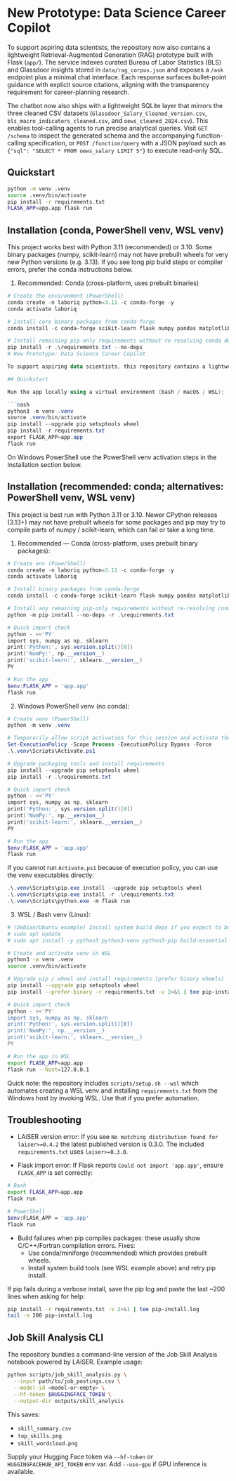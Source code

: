# New Prototype: Data Science Career Copilot

To support aspiring data scientists, the repository now also contains a lightweight Retrieval-Augmented Generation (RAG) prototype built with Flask (`app/`). The service indexes curated Bureau of Labor Statistics (BLS) and Glassdoor insights stored in `data/rag_corpus.json` and exposes a `/ask` endpoint plus a minimal chat interface. Each response surfaces bullet-point guidance with explicit source citations, aligning with the transparency requirement for career-planning research.

The chatbot now also ships with a lightweight SQLite layer that mirrors the three cleaned CSV datasets (`Glassdoor_Salary_Cleaned_Version.csv`, `bls_macro_indicators_cleaned.csv`, and `oews_cleaned_2024.csv`). This enables tool-calling agents to run precise analytical queries. Visit `GET /schema` to inspect the generated schema and the accompanying function-calling specification, or `POST /function/query` with a JSON payload such as `{"sql": "SELECT * FROM oews_salary LIMIT 5"}` to execute read-only SQL.

## Quickstart

```bash
python -m venv .venv
source .venv/bin/activate
pip install -r requirements.txt
FLASK_APP=app.app flask run
```


## Installation (conda, PowerShell venv, WSL venv)

This project works best with Python 3.11 (recommended) or 3.10. Some binary packages (numpy, scikit-learn) may not have prebuilt wheels for very new Python versions (e.g. 3.13). If you see long pip build steps or compiler errors, prefer the conda instructions below.

1) Recommended: Conda (cross-platform, uses prebuilt binaries)

```powershell
# Create the environment (PowerShell)
conda create -n laboriq python=3.11 -c conda-forge -y
conda activate laboriq

# Install core binary packages from conda-forge
conda install -c conda-forge scikit-learn flask numpy pandas matplotlib wordcloud -y

# Install remaining pip-only requirements without re-resolving conda deps
pip install -r .\requirements.txt --no-deps
# New Prototype: Data Science Career Copilot

To support aspiring data scientists, this repository contains a lightweight Retrieval-Augmented Generation (RAG) prototype built with Flask (in `app/`). The service indexes curated BLS and Glassdoor insights stored in `data/rag_corpus.json` and exposes a `/ask` endpoint plus a minimal chat interface. Each response surfaces bullet-point guidance with explicit source citations.

## Quickstart

Run the app locally using a virtual environment (bash / macOS / WSL):

```bash
python3 -m venv .venv
source .venv/bin/activate
pip install --upgrade pip setuptools wheel
pip install -r requirements.txt
export FLASK_APP=app.app
flask run
```

On Windows PowerShell use the PowerShell venv activation steps in the Installation section below.

## Installation (recommended: conda; alternatives: PowerShell venv, WSL venv)

This project is best run with Python 3.11 or 3.10. Newer CPython releases (3.13+) may not have prebuilt wheels for some packages and pip may try to compile parts of numpy / scikit-learn, which can fail or take a long time.

1) Recommended — Conda (cross-platform, uses prebuilt binary packages):

```powershell
# Create env (PowerShell)
conda create -n laboriq python=3.11 -c conda-forge -y
conda activate laboriq

# Install binary packages from conda-forge
conda install -c conda-forge scikit-learn flask numpy pandas matplotlib wordcloud -y

# Install any remaining pip-only requirements without re-resolving conda deps
python -m pip install --no-deps -r .\requirements.txt

# Quick import check
python - <<'PY'
import sys, numpy as np, sklearn
print('Python:', sys.version.split()[0])
print('NumPy:', np.__version__)
print('scikit-learn:', sklearn.__version__)
PY

# Run the app
$env:FLASK_APP = 'app.app'
flask run
```

2) Windows PowerShell venv (no conda):

```powershell
# Create venv (PowerShell)
python -m venv .venv

# Temporarily allow script activation for this session and activate the venv
Set-ExecutionPolicy -Scope Process -ExecutionPolicy Bypass -Force
.\.venv\Scripts\Activate.ps1

# Upgrade packaging tools and install requirements
pip install --upgrade pip setuptools wheel
pip install -r .\requirements.txt

# Quick import check
python - <<'PY'
import sys, numpy as np, sklearn
print('Python:', sys.version.split()[0])
print('NumPy:', np.__version__)
print('scikit-learn:', sklearn.__version__)
PY

# Run the app
$env:FLASK_APP = 'app.app'
flask run
```

If you cannot run `Activate.ps1` because of execution policy, you can use the venv executables directly:

```powershell
.\.venv\Scripts\pip.exe install --upgrade pip setuptools wheel
.\.venv\Scripts\pip.exe install -r .\requirements.txt
.\.venv\Scripts\python.exe -m flask run
```

3) WSL / Bash venv (Linux):

```bash
# (Debian/Ubuntu example) Install system build deps if you expect to build packages
# sudo apt update
# sudo apt install -y python3 python3-venv python3-pip build-essential python3-dev gfortran libopenblas-dev liblapack-dev

# Create and activate venv in WSL
python3 -m venv .venv
source .venv/bin/activate

# Upgrade pip / wheel and install requirements (prefer binary wheels)
pip install --upgrade pip setuptools wheel
pip install --prefer-binary -r requirements.txt -v 2>&1 | tee pip-install.log

# Quick import check
python - <<'PY'
import sys, numpy as np, sklearn
print('Python:', sys.version.split()[0])
print('NumPy:', np.__version__)
print('scikit-learn:', sklearn.__version__)
PY

# Run the app in WSL
export FLASK_APP=app.app
flask run --host=127.0.0.1
```

Quick note: the repository includes `scripts/setup.sh --wsl` which automates creating a WSL venv and installing `requirements.txt` from the Windows host by invoking WSL. Use that if you prefer automation.

## Troubleshooting

- LAiSER version error: If you see `No matching distribution found for laiser>=0.4.2` the latest published version is 0.3.0. The included `requirements.txt` uses `laiser>=0.3.0`.

- Flask import error: If Flask reports `Could not import 'app.app'`, ensure `FLASK_APP` is set correctly:

```bash
# Bash
export FLASK_APP=app.app
flask run

# PowerShell
$env:FLASK_APP = 'app.app'
flask run
```

- Build failures when pip compiles packages: these usually show C/C++/Fortran compilation errors. Fixes:
  - Use conda/miniforge (recommended) which provides prebuilt wheels.
  - Install system build tools (see WSL example above) and retry pip install.

If pip fails during a verbose install, save the pip log and paste the last ~200 lines when asking for help:

```bash
pip install -r requirements.txt -v 2>&1 | tee pip-install.log
tail -n 200 pip-install.log
```

## Job Skill Analysis CLI

The repository bundles a command-line version of the Job Skill Analysis notebook powered by LAiSER. Example usage:

```bash
python scripts/job_skill_analysis.py \
  --input path/to/job_postings.csv \
  --model-id <model-or-empty> \
  --hf-token $HUGGINGFACE_TOKEN \
  --output-dir outputs/skill_analysis
```

This saves:
- `skill_summary.csv`
- `top_skills.png`
- `skill_wordcloud.png`

Supply your Hugging Face token via `--hf-token` or `HUGGINGFACEHUB_API_TOKEN` env var. Add `--use-gpu` if GPU inference is available.
